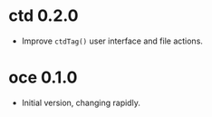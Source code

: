 # ctd 0.2.0

* Improve `ctdTag()` user interface and file actions.

# oce 0.1.0

* Initial version, changing rapidly.



